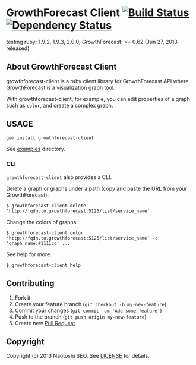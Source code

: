 # GrowthForecast Client [![Build Status](https://secure.travis-ci.org/sonots/growthforecast-client.png?branch=master)](http://travis-ci.org/sonots/growthforecast-client) [![Dependency Status](https://gemnasium.com/sonots/growthforecast-client.png)](https://gemnasium.com/sonots/growthforecast-client)

testing ruby: 1.9.2, 1.9.3, 2.0.0; GrowthForecast: >= 0.62 (Jun 27, 2013 released)

## About GrowthForecast Client

growthforecast-client is a ruby client library for GrowthForecast API where [GrowthForecast](http://kazeburo.github.com/GrowthForecast/) is a visualization graph tool.

With growthforecast-client, for example, you can edit properties of a graph such as `color`, and create a complex graph.

## USAGE

    gem install growthforecast-client

See [examples](examples) directory.

### CLI

`growthforecast-client` also provides a CLI.

Delete a graph or graphs under a path (copy and paste the URL from your GrowthForecast): 

```
$ growthforecast-client delete 'http://fqdn.to.growthforecast:5125/list/service_name'
```

Change the colors of graphs

```
$ growthforecast-client color 'http://fqdn.to.growthforecast:5125/list/service_name' -c 'graph_name:#1111cc' ...
```

See help for more:

```
$ growthforecast-client help
```

## Contributing

1. Fork it
2. Create your feature branch (`git checkout -b my-new-feature`)
3. Commit your changes (`git commit -am 'Add some feature'`)
4. Push to the branch (`git push origin my-new-feature`)
5. Create new [Pull Request](../../pull/new/master)

## Copyright

Copyright (c) 2013 Naotoshi SEO. See [LICENSE](LICENSE) for details.
